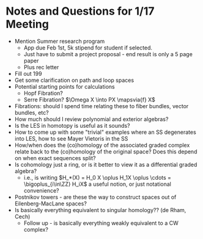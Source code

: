# Notes and Questions for 1/17 Meeting

- Mention Summer research program
  - App due Feb 1st, 5k stipend for student if selected.
  - Just have to submit a project proposal - end result is only a 5 page paper
  - Plus rec letter
- Fill out 199
- Get some clarification on path and loop spaces
- Potential starting points for calculations
  - Hopf Fibration?
  - Serre Fibration? $\Omega X \into PX \mapsvia{f} X$
- Fibrations: should I spend time relating these to fiber bundles, vector bundles, etc?
- How much should I review polynomial and exterior algebras?
- Is the LES in homotopy is useful as it sounds?
- How to come up with some "trivial" examples where an SS degenerates into LES, how to see Mayer Vietoris in the SS
- How/when does the (co)homology of the associated graded complex relate back to the (co)homology of the original space? Does this depend on when exact sequences split?
- Is cohomology just a ring, or is it better to view it as a differential graded algebra?
  - i.e., is writing $H_*(X) = H_0 X \oplus H_1X \oplus \cdots = \bigoplus_{i\in\ZZ} H_iX$ a useful notion, or just notational convenience?
- Postnikov towers - are these the way to construct spaces out of Eilenberg-MacLane spaces?
- Is basically everything equivalent to singular homology?? (de Rham, Cech)
  - Follow up - is basically everything weakly equivalent to a CW complex?